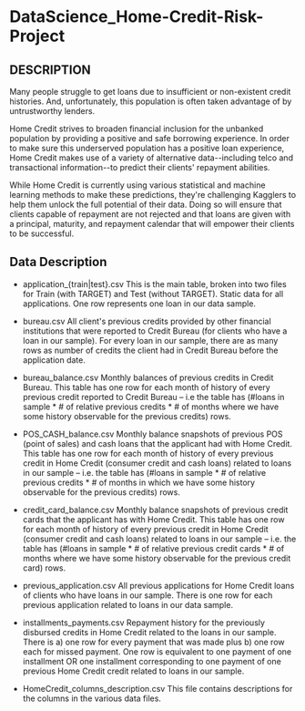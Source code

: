 # DataScience_Home-Credit-Risk-Project




## DESCRIPTION

Many people struggle to get loans due to insufficient or non-existent credit histories. And, unfortunately, this population is often taken advantage of by untrustworthy lenders.

Home Credit strives to broaden financial inclusion for the unbanked population by providing a positive and safe borrowing experience. In order to make sure this underserved population has a positive loan experience, Home Credit makes use of a variety of alternative data--including telco and transactional information--to predict their clients' repayment abilities.

While Home Credit is currently using various statistical and machine learning methods to make these predictions, they're challenging Kagglers to help them unlock the full potential of their data. Doing so will ensure that clients capable of repayment are not rejected and that loans are given with a principal, maturity, and repayment calendar that will empower their clients to be successful.


## Data Description

* application_{train|test}.csv
    This is the main table, broken into two files for Train (with TARGET) and Test (without TARGET).
    Static data for all applications. One row represents one loan in our data sample.

* bureau.csv
    All client's previous credits provided by other financial institutions that were reported to Credit Bureau (for clients who have a loan in our sample).
    For every loan in our sample, there are as many rows as number of credits the client had in Credit Bureau before the application date.

* bureau_balance.csv
    Monthly balances of previous credits in Credit Bureau.
    This table has one row for each month of history of every previous credit reported to Credit Bureau – i.e the table has (#loans in sample * # of relative previous credits * # of months where we have some history observable for the previous credits) rows.

* POS_CASH_balance.csv
    Monthly balance snapshots of previous POS (point of sales) and cash loans that the applicant had with Home Credit.
    This table has one row for each month of history of every previous credit in Home Credit (consumer credit and cash loans) related to loans in our sample – i.e. the table has (#loans in sample * # of relative previous credits * # of months in which we have some history observable for the previous credits) rows.

* credit_card_balance.csv
    Monthly balance snapshots of previous credit cards that the applicant has with Home Credit.
    This table has one row for each month of history of every previous credit in Home Credit (consumer credit and cash loans) related to loans in our sample – i.e. the table has (#loans in sample * # of relative previous credit cards * # of months where we have some history observable for the previous credit card) rows.

* previous_application.csv
    All previous applications for Home Credit loans of clients who have loans in our sample.
    There is one row for each previous application related to loans in our data sample.

* installments_payments.csv
    Repayment history for the previously disbursed credits in Home Credit related to the loans in our sample.
    There is a) one row for every payment that was made plus b) one row each for missed payment.
    One row is equivalent to one payment of one installment OR one installment corresponding to one payment of one previous Home Credit credit related to loans in our sample.

* HomeCredit_columns_description.csv
    This file contains descriptions for the columns in the various data files.

